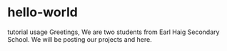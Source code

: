 # hello-world
tutorial usage
Greetings, We are two students from Earl Haig Secondary School.
We will be posting our projects and here.

